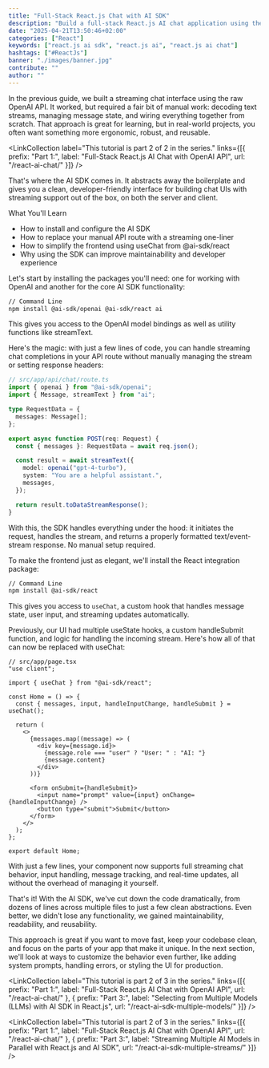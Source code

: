 ```yaml
---
title: "Full-Stack React.js Chat with AI SDK"
description: "Build a full-stack React.js AI chat application using the AI SDK by Vercel ..."
date: "2025-04-21T13:50:46+02:00"
categories: ["React"]
keywords: ["react.js ai sdk", "react.js ai", "react.js ai chat"]
hashtags: ["#ReactJs"]
banner: "./images/banner.jpg"
contribute: ""
author: ""
---
```


In the previous guide, we built a streaming chat interface using the raw OpenAI API. It worked, but required a fair bit of manual work: decoding text streams, managing message state, and wiring everything together from scratch. That approach is great for learning, but in real-world projects, you often want something more ergonomic, robust, and reusable.

<LinkCollection label="This tutorial is part 2 of 2 in the series." links={[{ prefix: "Part 1:", label: "Full-Stack React.js AI Chat with OpenAI API", url: "/react-ai-chat/" }]} />

That's where the AI SDK comes in. It abstracts away the boilerplate and gives you a clean, developer-friendly interface for building chat UIs with streaming support out of the box, on both the server and client.

What You'll Learn
- How to install and configure the AI SDK
- How to replace your manual API route with a streaming one-liner
- How to simplify the frontend using useChat from @ai-sdk/react
- Why using the SDK can improve maintainability and developer experience

<ReadMore label="Learn Next.js" link="https://www.road-to-next.com/" />

Let's start by installing the packages you'll need: one for working with OpenAI and another for the core AI SDK functionality:

```sh
// Command Line
npm install @ai-sdk/openai @ai-sdk/react ai
```

This gives you access to the OpenAI model bindings as well as utility functions like streamText.

Here's the magic: with just a few lines of code, you can handle streaming chat completions in your API route without manually managing the stream or setting response headers:

```ts
// src/app/api/chat/route.ts
import { openai } from "@ai-sdk/openai";
import { Message, streamText } from "ai";

type RequestData = {
  messages: Message[];
};

export async function POST(req: Request) {
  const { messages }: RequestData = await req.json();

  const result = await streamText({
    model: openai("gpt-4-turbo"),
    system: "You are a helpful assistant.",
    messages,
  });

  return result.toDataStreamResponse();
}
```

With this, the SDK handles everything under the hood: it initiates the request, handles the stream, and returns a properly formatted text/event-stream response. No manual setup required.

To make the frontend just as elegant, we'll install the React integration package:

```sh
// Command Line
npm install @ai-sdk/react
```

This gives you access to `useChat`, a custom hook that handles message state, user input, and streaming updates automatically.

Previously, our UI had multiple useState hooks, a custom handleSubmit function, and logic for handling the incoming stream. Here's how all of that can now be replaced with useChat:

```tsx
// src/app/page.tsx
"use client";

import { useChat } from "@ai-sdk/react";

const Home = () => {
  const { messages, input, handleInputChange, handleSubmit } = useChat();

  return (
    <>
      {messages.map((message) => (
        <div key={message.id}>
          {message.role === "user" ? "User: " : "AI: "}
          {message.content}
        </div>
      ))}

      <form onSubmit={handleSubmit}>
        <input name="prompt" value={input} onChange={handleInputChange} />
        <button type="submit">Submit</button>
      </form>
    </>
  );
};

export default Home;
```

With just a few lines, your component now supports full streaming chat behavior, input handling, message tracking, and real-time updates, all without the overhead of managing it yourself.

<Divider />

That's it! With the AI SDK, we've cut down the code dramatically, from dozens of lines across multiple files to just a few clean abstractions. Even better, we didn't lose any functionality, we gained maintainability, readability, and reusability.

This approach is great if you want to move fast, keep your codebase clean, and focus on the parts of your app that make it unique. In the next section, we'll look at ways to customize the behavior even further, like adding system prompts, handling errors, or styling the UI for production.

<LinkCollection label="This tutorial is part 2 of 3 in the series." links={[{ prefix: "Part 1:", label: "Full-Stack React.js AI Chat with OpenAI API", url: "/react-ai-chat/" }, { prefix: "Part 3:", label: "Selecting from Multiple Models (LLMs) with AI SDK in React.js", url: "/react-ai-sdk-multiple-models/" }]} />

<LinkCollection label="This tutorial is part 2 of 3 in the series." links={[{ prefix: "Part 1:", label: "Full-Stack React.js AI Chat with OpenAI API", url: "/react-ai-chat/" }, { prefix: "Part 3:", label: "Streaming Multiple AI Models in Parallel with React.js and AI SDK", url: "/react-ai-sdk-multiple-streams/" }]} />